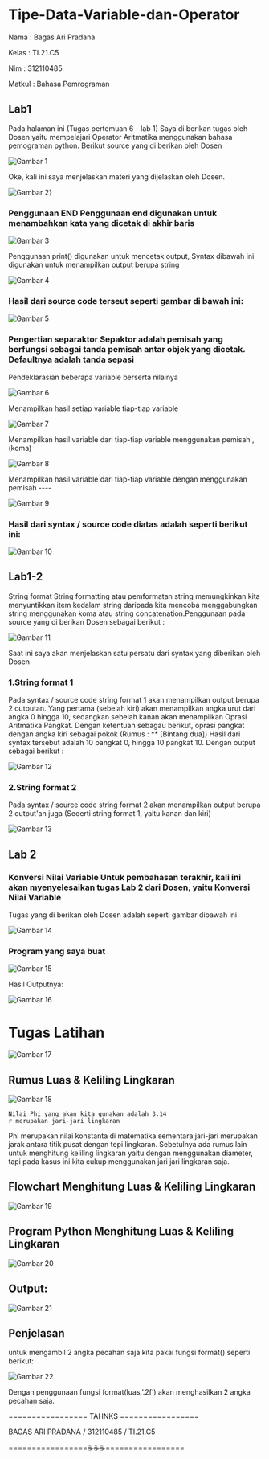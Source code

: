 # Tipe-Data-Variable-dan-Operator
Nama        : Bagas Ari Pradana

Kelas       : TI.21.C5

Nim         : 312110485

Matkul      : Bahasa Pemrograman

## Lab1

Pada halaman ini (Tugas pertemuan 6 - lab 1) Saya di berikan tugas oleh Dosen yaitu mempelajari Operator Aritmatika menggunakan bahasa pemograman python. Berikut source yang di berikan oleh Dosen

![Gambar 1](Praktikum/lab1.png)


Oke, kali ini saya menjelaskan materi yang dijelaskan oleh Dosen. 

![Gambar 2}](Praktikum/CodeLab1.png)

### Penggunaan END Penggunaan end digunakan untuk menambahkan kata yang dicetak di akhir baris

![Gambar 3](Praktikum/Lab1END.png)

Penggunaan print() digunakan untuk mencetak output, Syntax dibawah ini digunakan untuk menampilkan output berupa string

![Gambar 4](Praktikum/Lab1syntax.png)

### Hasil dari source code terseut seperti gambar di bawah ini: 

![Gambar 5](Praktikum/Lab1Output.png)

### Pengertian separaktor Sepaktor adalah pemisah yang berfungsi sebagai tanda pemisah antar objek yang dicetak. Defaultnya adalah tanda sepasi

Pendeklarasian beberapa variable berserta nilainya

![Gambar 6](Praktikum/Lab1Variable.png)

Menampilkan hasil setiap variable tiap-tiap variable

![Gambar 7](Praktikum/Lab1HasilV.png)

Menampilkan hasil variable dari tiap-tiap variable menggunakan pemisah , (koma)

![Gambar 8](Praktikum/Lab1Pemisah.png)

Menampilkan hasil variable dari tiap-tiap variable dengan menggunakan pemisah ----

![Gambar 9](Praktikum/Lab1Pemisah-.png)

### Hasil dari syntax / source code diatas adalah seperti berikut ini:

![Gambar 10](Praktikum/Lab1Hasil.png)


## Lab1-2

String format
String formatting atau pemformatan string memungkinkan kita menyuntikkan item kedalam string daripada kita mencoba menggabungkan string menggunakan koma atau string concatenation.Penggunaan pada source yang di berikan Dosen sebagai berikut : 

![Gambar 11](Praktikum/lab1-2.png)

Saat ini saya akan menjelaskan satu persatu dari syntax yang diberikan oleh Dosen 

### 1.String format 1
Pada syntax / source code string format 1 akan menampilkan output berupa 2 outputan.
Yang pertama (sebelah kiri) akan menampilkan angka urut dari angka 0 hingga 10, sedangkan sebelah kanan akan menampilkan Oprasi Aritmatika Pangkat.
Dengan ketentuan sebagau berikut, oprasi pangkat dengan angka kiri sebagai pokok (Rumus : ** [Bintang dua])
Hasil dari syntax tersebut adalah 10 pangkat 0, hingga 10 pangkat 10. Dengan output sebagai berikut : 

![Gambar 12](Praktikum/Lab1-2String1.png)


### 2.String format 2
Pada syntax / source code string format 2 akan menampilkan output berupa 2 output'an juga (Seoerti string format 1, yaitu kanan dan kiri)

![Gambar 13](Praktikum/Lab1-2String2.png)

## Lab 2

### Konversi Nilai Variable Untuk pembahasan terakhir, kali ini akan myenyelesaikan tugas Lab 2 dari Dosen, yaitu Konversi Nilai Variable
Tugas yang di berikan oleh Dosen adalah seperti gambar dibawah ini 

![Gambar 14](Praktikum/Lab2.png)

### Program yang saya buat 

![Gambar 15](Praktikum/Lab2Code.png)

Hasil Outputnya:

![Gambar 16](Praktikum/Lab2Output.png)


# Tugas Latihan

![Gambar 17](TugasLatihan/Tugas.png)

## Rumus Luas & Keliling Lingkaran

![Gambar 18](TugasLatihan/Rumus.png)

    Nilai Phi yang akan kita gunakan adalah 3.14
    r merupakan jari-jari lingkaran

Phi merupakan nilai konstanta di matematika sementara jari-jari merupakan jarak antara titik pusat dengan tepi lingkaran. Sebetulnya ada rumus lain untuk menghitung keliling lingkaran yaitu dengan menggunakan diameter, tapi pada kasus ini kita cukup menggunakan jari jari lingkaran saja.

## Flowchart Menghitung Luas & Keliling Lingkaran

![Gambar 19](TugasLatihan/Flowchart.png)

## Program Python Menghitung Luas & Keliling Lingkaran

![Gambar 20](TugasLatihan/Program.png)

## Output:

![Gambar 21](TugasLatihan/Output.png)

## Penjelasan 

untuk mengambil 2 angka pecahan saja kita pakai fungsi format() seperti berikut:

![Gambar 22](TugasLatihan/P1.png)

Dengan penggunaan fungsi format(luas,’.2f’) akan menghasilkan 2 angka pecahan saja.


================= TAHNKS =================

BAGAS ARI PRADANA / 312110485 / TI.21.C5

=================☕☕☕=================